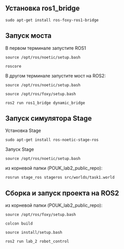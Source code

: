 ## Установка ros1_bridge

```sudo apt-get install ros-foxy-ros1-bridge```

## Запуск моста
В первом терминале запустите ROS1

```source /opt/ros/noetic/setup.bash```

```roscore```

В другом терминале запустите мост на ROS2:

```source /opt/ros/noetic/setup.bash```

```source /opt/ros/foxy/setup.bash```

```ros2 run ros1_bridge dynamic_bridge```


## Запуск симулятора Stage
Установка Stage

```sudo apt-get install ros-noetic-stage-ros```

Запуск Stage

```source /opt/ros/noetic/setup.bash```

из корневой папки (POUK_lab2_public_repo):

```rosrun stage_ros stageros src/worlds/task1.world```

## Сборка и запуск проекта на ROS2
из корневой папки (POUK_lab2_public_repo):

```source /opt/ros/foxy/setup.bash```

```colcon build```

```source install/setup.bash```

```ros2 run lab_2 robot_control```

